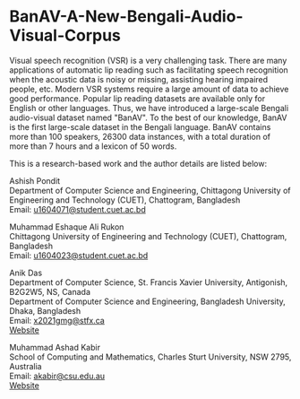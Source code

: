 # BanAV-A-New-Bengali-Audio-Visual-Corpus
Visual speech recognition (VSR) is a very challenging task. There are many applications of automatic lip reading such as facilitating speech recognition when the acoustic data is noisy or missing, assisting hearing impaired people, etc. Modern VSR systems require a large amount of data to achieve good performance. Popular lip reading datasets are available only for English or other languages. Thus, we have introduced a large-scale Bengali audio-visual dataset named "BanAV". To the best of our knowledge, BanAV is the first large-scale dataset in the Bengali language. BanAV contains more than 100 speakers, 26300 data instances, with a total duration of more than 7 hours and a lexicon of 50 words.


This is a research-based work and the author details are listed below:<br />

Ashish Pondit<br />
Department of Computer Science and Engineering, Chittagong University of Engineering and Technology (CUET), Chattogram, Bangladesh<br />
Email: u1604071@student.cuet.ac.bd

Muhammad Eshaque Ali Rukon<br />
Chittagong University of Engineering and Technology (CUET), Chattogram, Bangladesh<br />
Email: u1604023@student.cuet.ac.bd

Anik Das<br />
Department of Computer Science, St. Francis Xavier University, Antigonish, B2G2W5, NS, Canada<br />
Department of Computer Science and Engineering, Bangladesh University, Dhaka, Bangladesh<br />
Email: x2021gmg@stfx.ca<br />
[Website](https://sites.google.com/view/anik-das)

Muhammad Ashad Kabir<br />
School of Computing and Mathematics, Charles Sturt University, NSW 2795, Australia<br />
Email: akabir@csu.edu.au<br />
[Website](https://researchoutput.csu.edu.au/en/persons/akabircsueduau)
